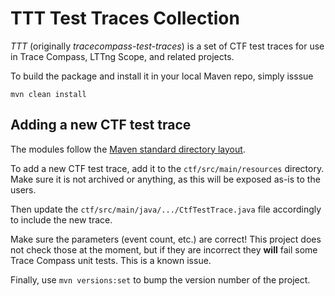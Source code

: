 TTT Test Traces Collection
==========================

*TTT* (originally *tracecompass-test-traces*) is a set of CTF test traces
for use in Trace Compass, LTTng Scope, and related projects.

To build the package and install it in your local Maven repo, simply isssue

    mvn clean install


Adding a new CTF test trace
---------------------------

The modules follow the [Maven standard directory layout](https://maven.apache.org/guides/introduction/introduction-to-the-standard-directory-layout.html).

To add a new CTF test trace, add it to the `ctf/src/main/resources` directory.
Make sure it is not archived or anything, as this will be exposed as-is to the
users.

Then update the `ctf/src/main/java/.../CtfTestTrace.java` file accordingly to
include the new trace.

Make sure the parameters (event count, etc.) are correct! This project does not
check those at the moment, but if they are incorrect they **will** fail some
Trace Compass unit tests. This is a known issue.

Finally, use `mvn versions:set` to bump the version number of the project.

